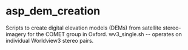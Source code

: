 # asp_dem_creation

Scripts to create digital elevation models (DEMs) from satellite stereo-imagery for the COMET group in Oxford. 
wv3_single.sh -- operates on individual Worldview3 stereo pairs. 
